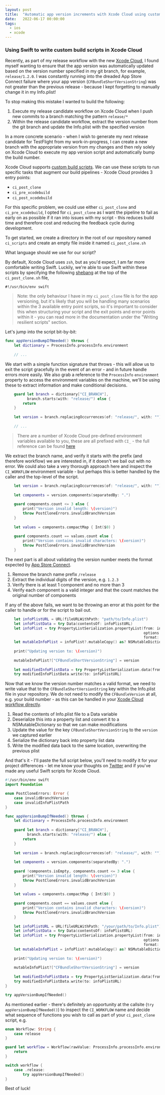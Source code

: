 ```yaml
---
layout: post
title:  "Automatic app version increments with Xcode Cloud using custom build scripts"
date:   2022-06-17 00:00:00
tags: 
  - ios 
  - xcode
---
```


### Using Swift to write custom build scripts in Xcode Cloud

Recently, as part of my release workflow with the new [Xcode Cloud](https://developer.apple.com/xcode-cloud/), I found myself wanting to ensure that the app version was automatically updated based on the version number specified in my git branch, for example, `release/1.2.0`. I was constantly running into the dreaded App Store Connect failure where your app version (`CFBundleShortVersionString`) was not greater than the previous release - because I kept forgetting to manually change it in my Info.plist!

To stop making this mistake I wanted to build the following:

1. Execute my release candidate workflow on Xcode Cloud when I push new commits to a branch matching the pattern `release/*`
2. Within the release candidate workflow, extract the version number from the git branch and update the Info.plist with the specified version

In a more concrete scenario - when I wish to generate my next release candidate for TestFlight from my work-in-progress, I can create a new branch with the appropriate version from my changes and then rely solely on Xcode Cloud to execute my app version script and automatically bump the build number.

Xcode Cloud supports [custom build scripts](https://developer.apple.com/documentation/xcode/writing-custom-build-scripts). We can use these scripts to run specific tasks that augment our build pipelines - Xcode Cloud provides 3 entry points:

* `ci_post_clone`
* `ci_pre_xcodebuild`
* `ci_post_xcodebuild`

For this specific problem, we could use either `ci_post_clone` and `ci_pre_xcodebuild`, I opted for `ci_post_clone` as I want the pipeline to fail as early on as possible if it ran into issues with my script - this reduces build time and therefore cost and reducing the feedback cycle during development.

To get started, we create a directory in the root of our repository named `ci_scripts` and create an empty file inside it named `ci_post_clone.sh`

What language should we use for our script?

By default, Xcode Cloud uses `zsh`, but as you'd expect, I am far more comfortable writing Swift. Luckily, we're able to use Swift within these scripts by specifying the following [shebang](https://en.wikipedia.org/wiki/Shebang_(Unix)) at the top of the `ci_post_clone.sh` file, 

```
#!/usr/bin/env swift
```

> Note: the only behaviour I have in my `ci_post_clone` file is for the app versioning, but it's likely that you will be handling many scenarios within the 3 available entry point scripts, so it's important to consider this when structuring your script and the exit points and error points within it - you can read more in the documentation under the "Writing resilient scripts" section. 

Let's jump into the script bit-by-bit:

```swift
func appVersionBumpIfNeeded() throws {
    let dictionary = ProcessInfo.processInfo.environment
    
    // ...
```

We start with a simple function signature that throws - this will allow us to exit the script gracefully in the event of an error - and in future handle errors more easily. We also grab a reference to the `ProcessInfo` `environment` property to access the environment variables on the machine, we'll be using these to extract information and make conditional decisions.

```swift
    guard let branch = dictionary["CI_BRANCH"],
          branch.starts(with: "release/") else {
        return
    }
    
    let version = branch.replacingOccurrences(of: "release/", with: "")
    
    // ...
```

> There are a number of Xcode Cloud pre-defined environment variables available to you, these are all prefixed with `CI_` - the full reference can be found [here](https://developer.apple.com/documentation/xcode/environment-variable-reference)

We extract the branch name, and verify it starts with the prefix (and therefore workflow) we are interested in, if it doesn't we bail out with no error. We could also take a very thorough approach here and inspect the `CI_WORKFLOW` environment variable - but perhaps this is better handled by the caller and the top-level of the script.

```swift
    let version = branch.replacingOccurrences(of: "release/", with: "").replacingOccurrences(of: "ci_testing/", with: "")
    
    let components = version.components(separatedBy: ".")
    
    guard components.count <= 3 else {
        print("Version invalid length: \(version)")
        throw PostCloneErrors.invalidBranchVersion
    }
    
    let values = components.compactMap { Int($0) }
    
    guard components.count == values.count else {
        print("Version contains invalid characters: \(version)")
        throw PostCloneErrors.invalidBranchVersion
    }
```

The next part is all about validating the version number meets the format expected by [App Store Connect](https://help.apple.com/xcode/mac/current/#/devc092854f5).

1. Remove the branch name prefix `/release`
2. Extract the individual digits of the version, e.g. `1.2.3`
3. Verify there is at least 1 component and no more than 3
4. Verify each component is a valid integer and that the count matches the original number of components

If any of the above fails, we want to be throwing an error at this point for the caller to handle or for the script to bail out.

```swift
    let infoPlistURL = URL(fileURLWithPath: "path/to/Info.plist")
    let infoPlistData = try Data(contentsOf: infoPlistURL)
    let infoPlist = try PropertyListSerialization.propertyList(from: infoPlistData,
                                                               options: .mutableContainersAndLeaves,
                                                               format: nil) as? NSDictionary
    let mutableInfoPlist = infoPlist?.mutableCopy() as? NSMutableDictionary
    
    print("Updating version to: \(version)")
    
    mutableInfoPlist?["CFBundleShortVersionString"] = version
    
    let modifiedInfoPlistData = try PropertyListSerialization.data(fromPropertyList: mutableInfoPlist as Any, format: .xml, options: 0)
    try modifiedInfoPlistData.write(to: infoPlistURL)
```

Now that we know the version number matches a valid format, we need to write value that to the `CFBundleShortVersionString` key within the Info.plist file in your repository. We do not need to modify the `CFBundleVersion` at all, e.g. your build number - as this can be handled in your [Xcode Cloud workflow directly](https://developer.apple.com/documentation/xcode/setting-the-next-build-number-for-xcode-cloud-builds).

1. Read the contents of Info.plist file to a Data variable
2. Deserialize this into a property list and convert it to a NSMutableDictionary so that we can make modifications
3. Update the value for the key `CFBundleShortVersionString` to the `version` we captured earlier
4. Serialize the dictionary back into property list data
5. Write the modified data back to the same location, overwriting the previous plist

And that's it - I'll paste the full script below, you'll need to modify it for your project differences - let me know your thoughts on [Twitter](https://twitter.com/timsearle_) and if you've made any useful Swift scripts for Xcode Cloud.

```swift
#!/usr/bin/env swift
import Foundation

enum PostCloneErrors: Error {
    case invalidBranchVersion
    case invalidInfoPlistPath
}

func appVersionBumpIfNeeded() throws {
    let dictionary = ProcessInfo.processInfo.environment
    
    guard let branch = dictionary["CI_BRANCH"],
          branch.starts(with: "release/") else {
        return
    }
    
    let version = branch.replacingOccurrences(of: "release/", with: "")
    
    let components = version.components(separatedBy: ".")
    
    guard !components.isEmpty, components.count <= 3 else {
        print("Version invalid length: \(version)")
        throw PostCloneErrors.invalidBranchVersion
    }
    
    let values = components.compactMap { Int($0) }
    
    guard components.count == values.count else {
        print("Version contains invalid characters: \(version)")
        throw PostCloneErrors.invalidBranchVersion
    }
    
    let infoPlistURL = URL(fileURLWithPath: "/your/path/to/Info.plist")
    let infoPlistData = try Data(contentsOf: infoPlistURL)
    let infoPlist = try PropertyListSerialization.propertyList(from: infoPlistData,
                                                               options: .mutableContainersAndLeaves,
                                                               format: nil) as? NSDictionary
    let mutableInfoPlist = infoPlist?.mutableCopy() as? NSMutableDictionary
    
    print("Updating version to: \(version)")
    
    mutableInfoPlist?["CFBundleShortVersionString"] = version
    
    let modifiedInfoPlistData = try PropertyListSerialization.data(fromPropertyList: mutableInfoPlist as Any, format: .xml, options: 0)
    try modifiedInfoPlistData.write(to: infoPlistURL)
}

try appVersionBumpIfNeeded()

```

As mentioned earlier - there's definitely an opportunity at the callsite (`try appVersionBumpIfNeeded()`) to inspect the `CI_WORKFLOW` name and decide what sequence of functions you wish to call as part of your `ci_post_clone` script, e.g.

```swift
enum Workflow: String {
	case release
}

guard let workflow = Workflow(rawValue: ProcessInfo.processInfo.environment["CI_WORKFLOW"] ?? "") else {
	return
}

switch workflow {
	case .release:
		try appVersionBumpIfNeeded()
}
```

Best of luck!
